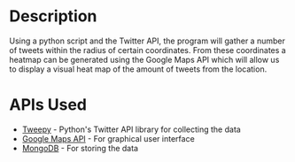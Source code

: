 # Description
Using a python script and the Twitter API, the program will gather a number of tweets within the radius of certain coordinates. From these coordinates a heatmap can be generated using the Google Maps API which will allow us to display a visual heat map of the amount of tweets from the location. 

# APIs Used 
* [Tweepy](http://tweepy.readthedocs.io/en/v3.5.0/) - Python's Twitter API library for collecting the data
* [Google Maps API](https://developers.google.com/maps/documentation/javascript/tutorial) - For graphical user interface
* [MongoDB](https://www.mongodb.com/) - For storing the data
